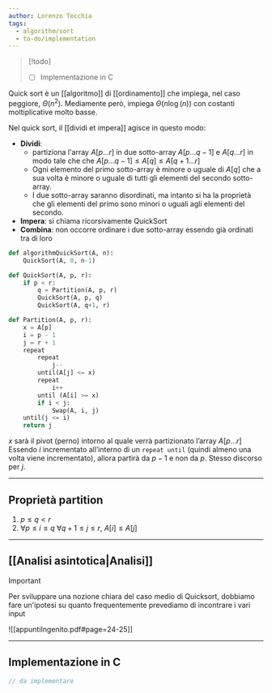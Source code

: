 ```yaml
---
author: Lorenzo Tecchia
tags:
  - algorithm/sort
  - to-do/implementation
---
```

>[!todo] 
>- [ ] Implementazione in C

Quick sort è un [[algoritmo]] di [[ordinamento]] che impiega, nel caso peggiore, $\Theta(n^2)$.
Mediamente però, impiega $\Theta(n\log(n))$ con costanti moltiplicative molto basse.

Nel quick sort, il [[dividi et impera]] agisce in questo modo:
- **Dividi**: 
	- partiziona l'array $A[p \dots r ]$ in due sotto-array $A[p\dots q-1]$ e $A[q\dots r]$ in modo tale che che $A[p \dots q-1]\leq A[q]\leq A[q+1\dots r]$
	- Ogni elemento del primo sotto-array è minore o uguale di $A[q]$ che a sua volta è minore o uguale di tutti gli elementi del secondo sotto-array.
	- I due sotto-array saranno disordinati, ma intanto si ha la proprietà  che gli elementi del primo sono minori o uguali agli elementi del secondo.
- **Impera**: si chiama ricorsivamente QuickSort
- **Combina**: non occorre ordinare i due sotto-array essendo già ordinati tra di loro

```python
def algorithmQuickSort(A, n):
	QuickSort(A, 0, n-1)
```

```python
def QuickSort(A, p, r):
	if p < r:
		q = Partition(A, p, r)
		QuickSort(A, p, q)
		QuickSort(A, q+1, r)
```

```python
def Partition(A, p, r):
	x = A[p]
	i = p - 1
	j = r + 1
	repeat
		repeat
			j--
		until(A[j] <= x)
		repeat
			i++
		until (A[i] >= x)
		if i < j:
			Swap(A, i, j)
	until(j <= i)
	return j
``` 

$x$ sarà il pivot (perno) intorno al quale verrà partizionato l’array $A[p\dots r]$  
Essendo $i$ incrementato all’interno di un `repeat until` (quindi almeno una volta viene incrementato), allora partirà da $p − 1$ e non da $p$. Stesso discorso per $j$.

---
## Proprietà partition
1. $p \leq q < r$
2. $\forall p \leq i \leq q$    $\forall q+1 \leq j \leq r$,   $A[i] \leq A[j]$ 
---
## [[Analisi asintotica|Analisi]]
>[!important] 
> Per sviluppare una nozione chiara del caso medio di Quicksort, dobbiamo fare un'ipotesi su quanto frequentemente prevediamo di incontrare i vari input


![[appuntiIngenito.pdf#page=24-25]]

---
## Implementazione in C
```C
// da implementare
```